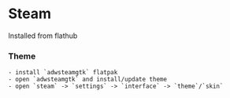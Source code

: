 # Steam

Installed from flathub

### Theme
    - install `adwsteamgtk` flatpak
    - open `adwsteamgtk` and install/update theme
    - open `steam` -> `settings` -> `interface` -> `theme`/`skin`
